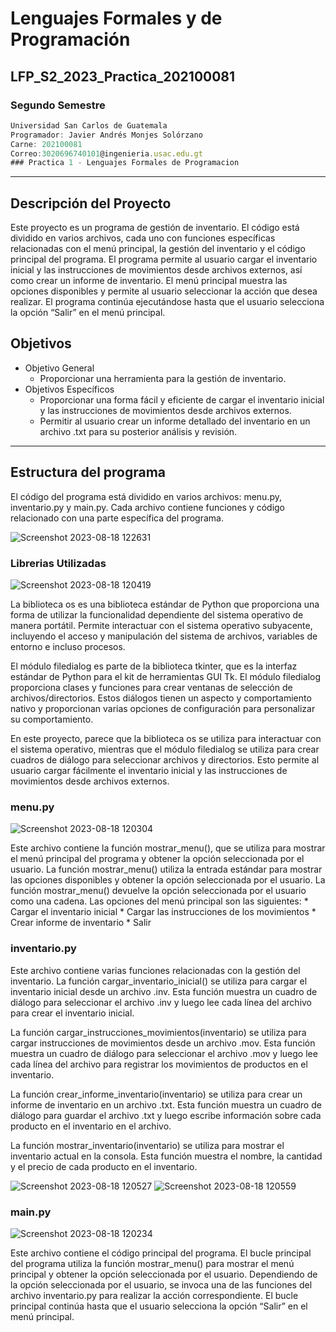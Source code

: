 # Lenguajes Formales y de Programación
## LFP_S2_2023_Practica_202100081
### Segundo Semestre
```js
Universidad San Carlos de Guatemala
Programador: Javier Andrés Monjes Solórzano 
Carne: 202100081
Correo:3020696740101@ingenieria.usac.edu.gt
### Practica 1 - Lenguajes Formales de Programacion
```
---
## Descripción del Proyecto
Este proyecto es un programa de gestión de inventario. El código está dividido en varios archivos, cada uno con funciones específicas relacionadas con el menú principal, la gestión del inventario y el código principal del programa. El programa permite al usuario cargar el inventario inicial y las instrucciones de movimientos desde archivos externos, así como crear un informe de inventario. El menú principal muestra las opciones disponibles y permite al usuario seleccionar la acción que desea realizar. El programa continúa ejecutándose hasta que el usuario selecciona la opción “Salir” en el menú principal.

## Objetivos
* Objetivo General
    * Proporcionar una herramienta para la gestión de inventario.
* Objetivos Específicos
    * Proporcionar una forma fácil y eficiente de cargar el inventario inicial y las instrucciones de movimientos desde archivos externos.
    * Permitir al usuario crear un informe detallado del inventario en un archivo .txt para su posterior análisis y revisión.

---
## Estructura del programa
El código del programa está dividido en varios archivos: menu.py, inventario.py y main.py. Cada archivo contiene funciones y código relacionado con una parte específica del programa.

![Screenshot 2023-08-18 122631](https://github.com/javieer24/LFP_S2_2023_Practica_202100081/assets/74402782/2d387939-4b7a-40f4-9122-49973a331bdd)


### Librerias Utilizadas
![Screenshot 2023-08-18 120419](https://github.com/javieer24/LFP_S2_2023_Practica_202100081/assets/74402782/110140fe-68ff-473d-9701-02ea01ab6f9f)


La biblioteca os es una biblioteca estándar de Python que proporciona una forma de utilizar la funcionalidad dependiente del sistema operativo de manera portátil. Permite interactuar con el sistema operativo subyacente, incluyendo el acceso y manipulación del sistema de archivos, variables de entorno e incluso procesos.

El módulo filedialog es parte de la biblioteca tkinter, que es la interfaz estándar de Python para el kit de herramientas GUI Tk. El módulo filedialog proporciona clases y funciones para crear ventanas de selección de archivos/directorios. Estos diálogos tienen un aspecto y comportamiento nativo y proporcionan varias opciones de configuración para personalizar su comportamiento.

En este proyecto, parece que la biblioteca os se utiliza para interactuar con el sistema operativo, mientras que el módulo filedialog se utiliza para crear cuadros de diálogo para seleccionar archivos y directorios. Esto permite al usuario cargar fácilmente el inventario inicial y las instrucciones de movimientos desde archivos externos.

### menu.py
![Screenshot 2023-08-18 120304](https://github.com/javieer24/LFP_S2_2023_Practica_202100081/assets/74402782/725b139b-12a2-408f-9251-97c541988ace)

Este archivo contiene la función mostrar_menu(), que se utiliza para mostrar el menú principal del programa y obtener la opción seleccionada por el usuario. La función mostrar_menu() utiliza la entrada estándar para mostrar las opciones disponibles y obtener la opción seleccionada por el usuario. La función mostrar_menu() devuelve la opción seleccionada por el usuario como una cadena.
Las opciones del menú principal son las siguientes:
    * Cargar el inventario inicial
    * Cargar las instrucciones de los movimientos
    * Crear informe de inventario
    * Salir




### inventario.py
Este archivo contiene varias funciones relacionadas con la gestión del inventario. La función cargar_inventario_inicial() se utiliza para cargar el inventario inicial desde un archivo .inv. Esta función muestra un cuadro de diálogo para seleccionar el archivo .inv y luego lee cada línea del archivo para crear el inventario inicial.

La función cargar_instrucciones_movimientos(inventario) se utiliza para cargar instrucciones de movimientos desde un archivo .mov. Esta función muestra un cuadro de diálogo para seleccionar el archivo .mov y luego lee cada línea del archivo para registrar los movimientos de productos en el inventario.

La función crear_informe_inventario(inventario) se utiliza para crear un informe de inventario en un archivo .txt. Esta función muestra un cuadro de diálogo para guardar el archivo .txt y luego escribe información sobre cada producto en el inventario en el archivo.

La función mostrar_inventario(inventario) se utiliza para mostrar el inventario actual en la consola. Esta función muestra el nombre, la cantidad y el precio de cada producto en el inventario.

![Screenshot 2023-08-18 120527](https://github.com/javieer24/LFP_S2_2023_Practica_202100081/assets/74402782/bee5574b-85e4-4daa-9c4e-4105ed84eddf)
![Screenshot 2023-08-18 120559](https://github.com/javieer24/LFP_S2_2023_Practica_202100081/assets/74402782/4a2b1199-e977-4ba8-be48-b77d26f88beb)



### main.py 
![Screenshot 2023-08-18 120234](https://github.com/javieer24/LFP_S2_2023_Practica_202100081/assets/74402782/5ec44c30-95f8-4ebb-9fd8-9f01db8bebd3)

Este archivo contiene el código principal del programa. El bucle principal del programa utiliza la función mostrar_menu() para mostrar el menú principal y obtener la opción seleccionada por el usuario. Dependiendo de la opción seleccionada por el usuario, se invoca una de las funciones del archivo inventario.py para realizar la acción correspondiente. El bucle principal continúa hasta que el usuario selecciona la opción “Salir” en el menú principal.

